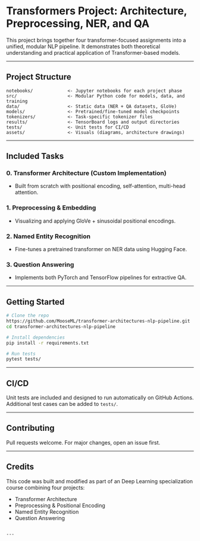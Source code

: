# Transformers Project: Architecture, Preprocessing, NER, and QA

This project brings together four transformer-focused assignments into a unified, modular NLP pipeline. It demonstrates both theoretical understanding and practical application of Transformer-based models.

---

## Project Structure

```
notebooks/             <- Jupyter notebooks for each project phase
src/                   <- Modular Python code for models, data, and training
data/                  <- Static data (NER + QA datasets, GloVe)
models/                <- Pretrained/fine-tuned model checkpoints
tokenizers/            <- Task-specific tokenizer files
results/               <- TensorBoard logs and output directories
tests/                 <- Unit tests for CI/CD
assets/                <- Visuals (diagrams, architecture drawings)
```

---

## Included Tasks

### 0. Transformer Architecture (Custom Implementation)
- Built from scratch with positional encoding, self-attention, multi-head attention.

### 1. Preprocessing & Embedding
- Visualizing and applying GloVe + sinusoidal positional encodings.

### 2. Named Entity Recognition
- Fine-tunes a pretrained transformer on NER data using Hugging Face.

### 3. Question Answering
- Implements both PyTorch and TensorFlow pipelines for extractive QA.

---

## Getting Started

```bash
# Clone the repo
https://github.com/MooseML/transformer-architectures-nlp-pipeline.git
cd transformer-architectures-nlp-pipeline

# Install dependencies
pip install -r requirements.txt

# Run tests
pytest tests/
```

---

## CI/CD

Unit tests are included and designed to run automatically on GitHub Actions. Additional test cases can be added to `tests/`.

---

## Contributing

Pull requests welcome. For major changes, open an issue first.

---

## Credits

This code was built and modified as part of an Deep Learning specialization course combining four projects:
- Transformer Architecture
- Preprocessing & Positional Encoding
- Named Entity Recognition
- Question Answering

```

---

